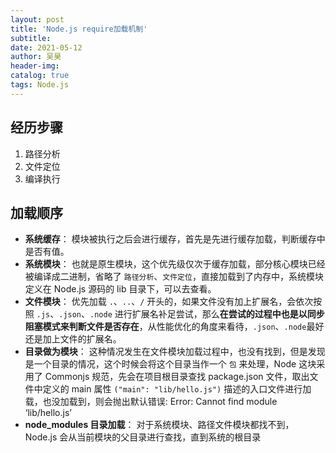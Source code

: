 ```yaml
---
layout:	post
title: 'Node.js require加载机制'
subtitle:
date: 2021-05-12
author: 吴昊
header-img:
catalog: true
tags: Node.js
---
```


## 经历步骤
1. 路径分析
2. 文件定位
3. 编译执行

## 加载顺序
- **系统缓存**：
    模块被执行之后会进行缓存，首先是先进行缓存加载，判断缓存中是否有值。
- **系统模块**：
    也就是原生模块，这个优先级仅次于缓存加载，部分核心模块已经被编译成二进制，省略了 `路径分析`、`文件定位`，直接加载到了内存中，系统模块定义在 Node.js 源码的 lib 目录下，可以去查看。
- **文件模块**：
    优先加载 `.`、`..`、`/` 开头的，如果文件没有加上扩展名，会依次按照 `.js`、`.json`、`.node` 进行扩展名补足尝试，那么**在尝试的过程中也是以同步阻塞模式来判断文件是否存在**，从性能优化的角度来看待，`.json`、`.node`最好还是加上文件的扩展名。
- **目录做为模块**：
    这种情况发生在文件模块加载过程中，也没有找到，但是发现是一个目录的情况，这个时候会将这个目录当作一个 `包` 来处理，Node 这块采用了 Commonjs 规范，先会在项目根目录查找 package.json 文件，取出文件中定义的 main 属性 `("main": "lib/hello.js")` 描述的入口文件进行加载，也没加载到，则会抛出默认错误: Error: Cannot find module ‘lib/hello.js’
- **node_modules 目录加载**：
    对于系统模块、路径文件模块都找不到，Node.js 会从当前模块的父目录进行查找，直到系统的根目录
